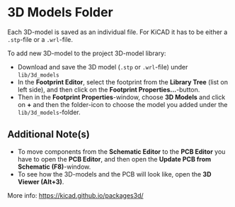 # 3D Models Folder

Each 3D-model is saved as an individual file. For KiCAD it has to be either a `.stp`-file or a `.wrl`-file.

To add new 3D-model to the project 3D-model library:
- Download and save the 3D model (`.stp` or `.wrl`-file) under `lib/3d_models`
- In the **Footprint Editor**, select the footprint from the **Library Tree** (list on left side), and then click on the **Footprint Properties...**-button.
- Then in the **Footprint Properties**-window, choose **3D Models** and click on **+** and then the folder-icon to choose the model you added under the `lib/3d_models`-folder.


## Additional Note(s)

- To move components from the **Schematic Editor** to the **PCB Editor** you have to open the **PCB Editor**, and then open the **Update PCB from Schematic (F8)**-window.
- To see how the 3D-models and the PCB will look like, open the **3D Viewer (Alt+3)**.


More info: https://kicad.github.io/packages3d/

